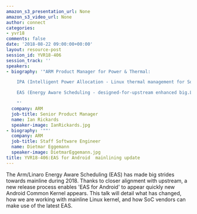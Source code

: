 ```yaml
---
amazon_s3_presentation_url: None
amazon_s3_video_url: None
author: connect
categories:
- yvr18
comments: false
date: '2018-08-22 09:00:00+00:00'
layout: resource-post
session_id: YVR18-406
session_track: ''
speakers:
- biography: '"ARM Product Manager for Power & Thermal:

    IPA (Intelligent Power Allocation - Linux thermal management for SoC''s)

    EAS (Energy Aware Scheduling - designed-for-upstream enhanced big.LITTLE support)

    "'
  company: ARM
  job-title: Senior Product Manager
  name: Ian Rickards
  speaker-image: IanRickards.jpg
- biography: '""'
  company: ARM
  job-title: Staff Software Engineer
  name: Dietmar Eggemann
  speaker-image: DietmarEggemann.jpg
title: YVR18-406:EAS for Android  mainlining update
---
```


The Arm/Linaro Energy Aware Scheduling (EAS) has made big strides towards mainline during 2018.
Thanks to closer alignment with upstream, a new release process enables 'EAS for Android' to appear quickly new Android Common Kernel appears.
This talk will detail what has changed, how we are working with mainline Linux kernel, and how SoC vendors can make use of the latest EAS.